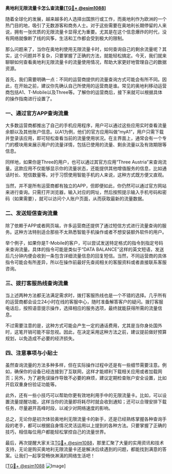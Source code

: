 **奥地利无限流量卡怎么查流量[[TG💪+ @esim1088](https://t.me/s/esim1088)]**

随着全球化的发展，越来越多的人选择出国旅行或工作，而奥地利作为欧洲的一个热门目的地，吸引了无数游客和商务人士。对于这些需要在奥地利长期停留的人来说，拥有一张优质的无限流量卡显得尤为重要。尤其是在这个信息爆炸的时代，没有网络就像断了线的风筝，生活和工作都会受到极大的限制。

那么问题来了，当你在奥地利使用无限流量卡时，如何查询自己的剩余流量呢？其实，这个问题并不复杂，只要掌握了正确的方法，就能轻松搞定。今天，我们就来聊聊如何查看奥地利无限流量卡的流量使用情况，帮助大家更好地管理自己的数据资源。

首先，我们需要明确一点：不同的运营商提供的流量查询方式可能会有所不同。因此，在开始之前，建议你先确认自己所使用的运营商是谁。常见的奥地利移动运营商包括A1、T-Mobile以及Three等。了解你的运营商后，接下来就可以根据具体的操作指南进行设置了。

### **一、通过官方APP查询流量**

大多数运营商都推出了自己的手机应用程序，用户可以通过这些应用实时查看流量余额以及其他账户信息。以A1为例，他们的官方应用叫做“myA1”，用户只需下载并登录该应用，即可轻松查看当前的流量使用状况。在主界面上，通常会有一个专门的模块用来展示用户的流量详情，包括已使用的流量、剩余流量以及有效期限等信息。

同样地，如果你是Three的用户，也可以通过其官方应用“Three Austria”来查询流量。这款应用不仅能够显示你的流量状态，还能提供其他增值服务的信息，比如通话时长、短信数量等。对于习惯使用智能手机的人来说，这种方式既方便又直观。

当然，并不是所有运营商都有独立的APP，但即便如此，你仍然可以通过官方网站来进行查询。只需打开浏览器，输入对应的网址，然后按照提示输入手机号码和密码（如果需要），就可以访问个人账户页面，从而获取最新的流量数据。

### **二、发送短信查询流量**

除了依赖于APP或者网页端，许多运营商还提供了通过短信方式进行流量查询的服务。这种方法特别适合那些不太熟悉智能手机操作或者不想安装额外软件的用户。

举个例子，如果你是T-Mobile的客户，可以尝试发送特定格式的指令到指定号码来查询流量。具体的指令可能是类似于“DATA BALANCE”这样的英文短语，发送后几分钟内便会收到一条包含详细流量信息的回复短信。当然，不同运营商的具体指令可能会有所差异，所以在操作前最好先查阅相关的客服资料或者直接联系客服咨询。

### **三、拨打客服热线查询流量**

当上述两种方法都无法满足需求时，拨打客服热线也是一个不错的选择。几乎所有的运营商都会设立24小时在线的客服中心，随时准备解答客户的疑问。拨打客服电话后，按照语音提示操作，选择相应的服务选项，最终就能获得所需的流量信息。

不过需要注意的是，这种方式可能会产生一定的通话费用，尤其是当你身处国外时，这笔开销可能不容忽视。因此，在决定采用这种方法之前，建议提前做好预算规划，以免造成不必要的经济损失。

### **四、注意事项与小贴士**

虽然查询流量的方法多种多样，但在实际操作过程中还是有一些细节需要注意。例如，确保你的设备已经连接到了互联网，这样才能顺利下载相关应用或者加载网页；另外，为了避免误操作导致不必要的麻烦，建议定期检查账户安全设置，比如开启双重身份验证功能等。

此外，还有一些小技巧可以帮助你更有效地利用手中的无限流量卡。比如，可以设置流量提醒功能，这样当你的流量即将耗尽时就会收到通知；还可以合理安排下载任务，尽量避开高峰时段，以减少对网络速度的影响。

总之，无论你是初次体验奥地利无限流量卡的新手，还是已经熟练掌握各种查询手段的老手，都可以根据自身情况灵活运用以上提到的各种方法。只要掌握了正确的技巧，相信每位用户都能轻松掌控自己的流量世界。

最后，再次提醒大家关注[TG💪+ @esim1088](https://t.me/s/esim1088)，那里汇聚了大量的实用资讯和技术支持，无论是购买奥地利无限流量卡还是解决后续遇到的问题，都能找到满意的答案。让我们一起享受畅快淋漓的网络生活吧！

[[TG💪+ @esim1088](https://t.me/s/esim1088) ![Image](https://i.postimg.cc/4NQfJmqS/Snipaste-2025-05-13-00-14-12.png)]